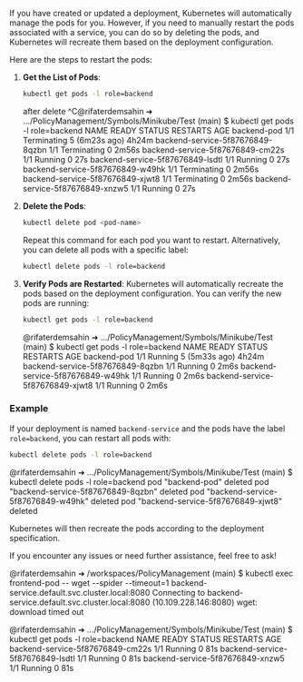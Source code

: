 If you have created or updated a deployment, Kubernetes will automatically manage the pods for you. However, if you need to manually restart the pods associated with a service, you can do so by deleting the pods, and Kubernetes will recreate them based on the deployment configuration.

Here are the steps to restart the pods:

1. **Get the List of Pods**:
   ```bash
   kubectl get pods -l role=backend
   ```

   after delete
   ^C@rifaterdemsahin ➜ .../PolicyManagement/Symbols/Minikube/Test (main) $ kubectl get pods -l role=backend
NAME                               READY   STATUS        RESTARTS        AGE
backend-pod                        1/1     Terminating   5 (6m23s ago)   4h24m
backend-service-5f87676849-8qzbn   1/1     Terminating   0               2m56s
backend-service-5f87676849-cm22s   1/1     Running       0               27s
backend-service-5f87676849-lsdtl   1/1     Running       0               27s
backend-service-5f87676849-w49hk   1/1     Terminating   0               2m56s
backend-service-5f87676849-xjwt8   1/1     Terminating   0               2m56s
backend-service-5f87676849-xnzw5   1/1     Running       0               27s

2. **Delete the Pods**:
   ```bash
   kubectl delete pod <pod-name>
   ```
   Repeat this command for each pod you want to restart. Alternatively, you can delete all pods with a specific label:
   ```bash
   kubectl delete pods -l role=backend
   ```

3. **Verify Pods are Restarted**:
   Kubernetes will automatically recreate the pods based on the deployment configuration. You can verify the new pods are running:
   ```bash
   kubectl get pods -l role=backend
   ```

   @rifaterdemsahin ➜ .../PolicyManagement/Symbols/Minikube/Test (main) $ kubectl get pods -l role=backend
NAME                               READY   STATUS    RESTARTS        AGE
backend-pod                        1/1     Running   5 (5m33s ago)   4h24m
backend-service-5f87676849-8qzbn   1/1     Running   0               2m6s
backend-service-5f87676849-w49hk   1/1     Running   0               2m6s
backend-service-5f87676849-xjwt8   1/1     Running   0               2m6s

### Example

If your deployment is named `backend-service` and the pods have the label `role=backend`, you can restart all pods with:
```bash
kubectl delete pods -l role=backend
```

@rifaterdemsahin ➜ .../PolicyManagement/Symbols/Minikube/Test (main) $ kubectl delete pods -l role=backend
pod "backend-pod" deleted
pod "backend-service-5f87676849-8qzbn" deleted
pod "backend-service-5f87676849-w49hk" deleted
pod "backend-service-5f87676849-xjwt8" deleted

Kubernetes will then recreate the pods according to the deployment specification.

If you encounter any issues or need further assistance, feel free to ask!


@rifaterdemsahin ➜ /workspaces/PolicyManagement (main) $ kubectl exec frontend-pod -- wget --spider --timeout=1 backend-service.default.svc.cluster.local:8080
Connecting to backend-service.default.svc.cluster.local:8080 (10.109.228.146:8080)
wget: download timed out

@rifaterdemsahin ➜ .../PolicyManagement/Symbols/Minikube/Test (main) $ kubectl get pods -l role=backend
NAME                               READY   STATUS    RESTARTS   AGE
backend-service-5f87676849-cm22s   1/1     Running   0          81s
backend-service-5f87676849-lsdtl   1/1     Running   0          81s
backend-service-5f87676849-xnzw5   1/1     Running   0          81s